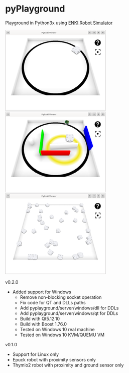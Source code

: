 # pyPlayground

Playground in Python3x using [ENKI Robot Simulator](https://github.com/enki-community/enki)

![](images/img-01.png "")
![](images/img-02.png "")
![](images/img-03.png "")


v0.2.0
+ Added support for Windows
	+ Remove non-blocking socket operation
	+ Fix code for QT and DLLs paths
	+ Add pyplayground/server/windows/dll for DDLs
	+ Add pyplayground/server/windows/qt for DDLs
	+ Build with Qt5.12.10
	+ Build with Boost 1.76.0
	+ Tested on Windows 10 real machine
	+ Tested on Windows 10 KVM/QUEMU VM

v0.1.0
+ Support for Linux only
+ Epuck robot with proximity sensors only
+ Thymio2 robot with proximity and ground sensor only
